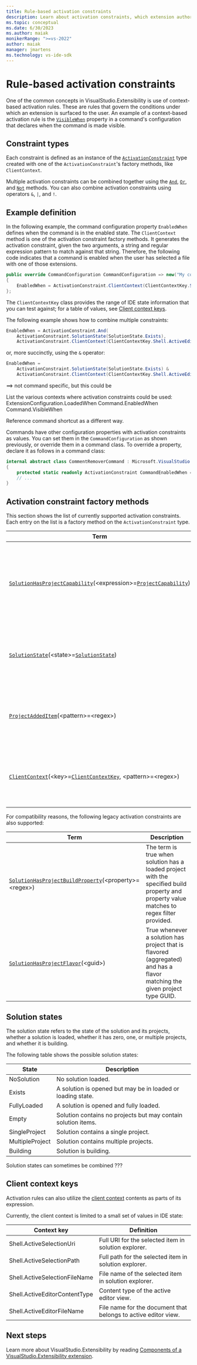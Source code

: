 ```yaml
---
title: Rule-based activation constraints
description: Learn about activation constraints, which extension authors can use to control the conditions under which extensions surface in the IDE.
ms.topic: conceptual
ms.date: 6/30/2023
ms.author: maiak
monikerRange: ">=vs-2022"
author: maiak
manager: jmartens
ms.technology: vs-ide-sdk
---
```


# Rule-based activation constraints

One of the common concepts in VisualStudio.Extensibility is use of context-based activation rules. These are rules that govern the conditions under which an extension is surfaced to the user. An example of a context-based activation rule is the [`VisibleWhen`](https://github.com/microsoft/VSExtensibility/tree/main/docs/new-extensibility-model/api/Microsoft.VisualStudio.Extensibility.Contracts.md#P-Microsoft-VisualStudio-Extensibility-Commands-CommandConfiguration-VisibleWhen) property in a command's configuration that declares when the command is made visible.

## Constraint types

Each constraint is defined as an instance of the [`ActivationConstraint`](https://github.com/microsoft/VSExtensibility/tree/main/docs/new-extensibility-model/api/Microsoft.VisualStudio.Extensibility.Contracts.md#T-Microsoft-VisualStudio-Extensibility-ActivationConstraint) type created with one of the `ActivationConstraint`'s factory methods, like `ClientContext`.

Multiple activation constraints can be combined together using the [`And`](https://github.com/microsoft/VSExtensibility/tree/main/docs/new-extensibility-model/api/Microsoft.VisualStudio.Extensibility.Contracts.md#M-Microsoft-VisualStudio-Extensibility-ActivationConstraint-And-Microsoft-VisualStudio-Extensibility-ActivationConstraint[]-), [`Or`](https://github.com/microsoft/VSExtensibility/tree/main/docs/new-extensibility-model/api/Microsoft.VisualStudio.Extensibility.Contracts.md#M-Microsoft-VisualStudio-Extensibility-ActivationConstraint-Or-Microsoft-VisualStudio-Extensibility-ActivationConstraint[]-), and [`Not`](https://github.com/microsoft/VSExtensibility/tree/main/docs/new-extensibility-model/api/Microsoft.VisualStudio.Extensibility.Contracts.md#M-Microsoft-VisualStudio-Extensibility-ActivationConstraint-Not-Microsoft-VisualStudio-Extensibility-ActivationConstraint-) methods. You can also combine activation constraints using operators `&`, `|`, and `!`.

## Example definition

In the following example, the command configuration property `EnabledWhen` defines when the command is in the enabled state. The `ClientContext` method is one of the activation constraint factory methods. It generates the activation constraint, given the two arguments, a string and regular expression pattern to match against that string. Therefore, the following code indicates that a command is enabled when the user has selected a file with one of those extensions.

```csharp
public override CommandConfiguration CommandConfiguration => new("My command")
{
    EnabledWhen = ActivationConstraint.ClientContext(ClientContextKey.Shell.ActiveSelectionFileName, @"\.(jpg|jpeg|txt)$"),
};
```

The `ClientContextKey` class provides the range of IDE state information that you can test against; for a table of values, see [Client context keys](#client-context-keys).

The following example shows how to combine multiple constraints:

```csharp
EnabledWhen = ActivationConstraint.And(
    ActivationConstraint.SolutionState(SolutionState.Exists),
    ActivationConstraint.ClientContext(ClientContextKey.Shell.ActiveEditorFileName, @"\.(jpg|jpeg|txt)$")),
```

or, more succinctly, using the `&` operator:

```csharp
EnabledWhen =
    ActivationConstraint.SolutionState(SolutionState.Exists) &
    ActivationConstraint.ClientContext(ClientContextKey.Shell.ActiveEditorFileName, @"\.(jpg|jpeg|txt)$")),
```

==> not command specific, but this could be 

List the various contexts where activation constraints could be used:
ExtensionConfiguration.LoadedWhen
Command.EnabledWhen
Command.VisibleWhen

Reference command shortcut as a different way.


Commands have other configuration properties with activation constraints as values. You can set them in the `CommandConfiguration` as shown previously, or override them in a command class. To override a property, declare it as follows in a command class:

```csharp
internal abstract class CommentRemoverCommand : Microsoft.VisualStudio.Extensibility.Commands.Command
{
	protected static readonly ActivationConstraint CommandEnabledWhen = ActivationConstraint.ClientContext(ClientContextKey.Shell.ActiveSelectionFileName, @"\.(cs|vb|fs)$");
    // ...
}
```

## Activation constraint factory methods

This section shows the list of currently supported activation constraints. Each entry on the list is a factory method on the `ActivationConstraint` type.

| Term | Description |
| -- | -- |
| [`SolutionHasProjectCapability`](https://github.com/microsoft/VSExtensibility/tree/main/docs/new-extensibility-model/api/Microsoft.VisualStudio.Extensibility.Contracts.md#M-Microsoft-VisualStudio-Extensibility-ActivationConstraint-SolutionHasProjectCapability-Microsoft-VisualStudio-Extensibility-ProjectCapability-)(\<expression>=[`ProjectCapability`](https://github.com/microsoft/VSExtensibility/tree/main/docs/new-extensibility-model/api/Microsoft.VisualStudio.Extensibility.Contracts.md#T-Microsoft-VisualStudio-Extensibility-ProjectCapability)) | True whenever solution has a project with capabilities matching the provided subexpression. An expression can be something like `VB | CSharp`. For more about project capabilities, see [Project query API overview](../project/project.md). |
| [`SolutionState`](https://github.com/microsoft/VSExtensibility/tree/main/docs/new-extensibility-model/api/Microsoft.VisualStudio.Extensibility.Contracts.md#M-Microsoft-VisualStudio-Extensibility-ActivationConstraint-SolutionState-Microsoft-VisualStudio-Extensibility-SolutionState-)(\<state>=[`SolutionState`](https://github.com/microsoft/VSExtensibility/tree/main/docs/new-extensibility-model/api/Microsoft.VisualStudio.Extensibility.Contracts.md#T-Microsoft-VisualStudio-Extensibility-SolutionState)) | True when solution state matches the provided value, see [solution states](#solution-states) for list of values. |
| [`ProjectAddedItem`](https://github.com/microsoft/VSExtensibility/tree/main/docs/new-extensibility-model/api/Microsoft.VisualStudio.Extensibility.Contracts.md#M-Microsoft-VisualStudio-Extensibility-ActivationConstraint-ProjectAddedItem-System-String-)(\<pattern>=\<regex>) | The term is true when a file matching the "pattern" is added to a project in the solution that is opened. |
| [`ClientContext`](https://github.com/microsoft/VSExtensibility/tree/main/docs/new-extensibility-model/api/Microsoft.VisualStudio.Extensibility.Contracts.md#M-Microsoft-VisualStudio-Extensibility-ActivationConstraint-ClientContext-Microsoft-VisualStudio-Extensibility-ClientContextKey,System-String-)(\<key>=[`ClientContextKey`](https://github.com/microsoft/VSExtensibility/tree/main/docs/new-extensibility-model/api/Microsoft.VisualStudio.Extensibility.Contracts.md#T-Microsoft-VisualStudio-Extensibility-ClientContextKey), \<pattern>=\<regex>) | True when the provided client context key matches to regular expression. See [client context keys](#client-context-keys). |

For compatibility reasons, the following legacy activation constraints are also supported:

| Term | Description |
| -- | -- |
| [`SolutionHasProjectBuildProperty`](https://github.com/microsoft/VSExtensibility/tree/main/docs/new-extensibility-model/api/Microsoft.VisualStudio.Extensibility.Contracts.md#M-Microsoft-VisualStudio-Extensibility-ActivationConstraint-SolutionHasProjectBuildProperty-System-String,System-String-)(\<property>=\<regex>) | The term is true when solution has a loaded project with the specified build property and property value matches to regex filter provided. |
| [`SolutionHasProjectFlavor`](https://github.com/microsoft/VSExtensibility/tree/main/docs/new-extensibility-model/api/Microsoft.VisualStudio.Extensibility.Contracts.md#M-Microsoft-VisualStudio-Extensibility-ActivationConstraint-SolutionHasProjectFlavor-System-Guid-)(\<guid>) | True whenever a solution has project that is flavored (aggregated) and has a flavor matching the given project type GUID. |

## Solution states

The solution state refers to the state of the solution and its projects, whether a solution is loaded, whether it has zero, one, or multiple projects, and whether it is building.

The following table shows the possible solution states:

| State | Description |
| -- | -- |
| NoSolution | No solution loaded. |
| Exists | A solution is opened but may be in loaded or loading state. |
| FullyLoaded | A solution is opened and fully loaded. |
| Empty | Solution contains no projects but may contain solution items. |
| SingleProject | Solution contains a single project. |
| MultipleProject | Solution contains multiple projects. |
| Building | Solution is building. |

Solution states can sometimes be combined ???

## Client context keys

Activation rules can also utilize the [client context](extension-anatomy.md#client-context) contents as parts of its expression.

Currently, the client context is limited to a small set of values in IDE state:

| Context key | Definition |
| -- | -- |
| Shell.ActiveSelectionUri | Full URI for the selected item in solution explorer. |
| Shell.ActiveSelectionPath | Full path for the selected item in solution explorer. |
| Shell.ActiveSelectionFileName | File name of the selected item in solution explorer. |
| Shell.ActiveEditorContentType | Content type of the active editor view. |
| Shell.ActiveEditorFileName | File name for the document that belongs to active editor view. |

## Next steps

Learn more about VisualStudio.Extensibility by reading [Components of a VisualStudio.Extensibility extension](./extension-anatomy.md).
